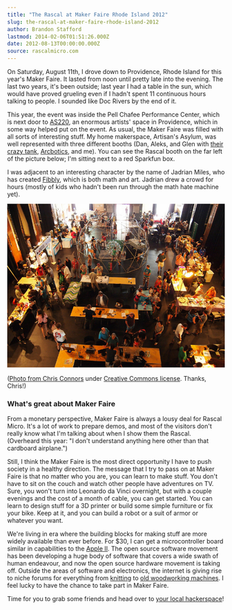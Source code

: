 ```yaml
---
title: "The Rascal at Maker Faire Rhode Island 2012"
slug: the-rascal-at-maker-faire-rhode-island-2012
author: Brandon Stafford
lastmod: 2014-02-06T01:51:26.000Z
date: 2012-08-13T00:00:00.000Z
source: rascalmicro.com
---
```


On Saturday, August 11th, I drove down to Providence, Rhode Island for this year's Maker Faire. It lasted from noon until pretty late into the evening. The last two years, it's been outside; last year I had a table in the sun, which would have proved grueling even if I hadn't spent 11 continuous hours talking to people. I sounded like Doc Rivers by the end of it.

This year, the event was inside the Pell Chafee Performance Center, which is next door to [AS220][3], an enormous artists' space in Providence, which in some way helped put on the event. As usual, the Maker Faire was filled with all sorts of interesting stuff. My home makerspace, Artisan's Asylum, was well represented with three different booths (Dan, Aleks, and Glen with [their crazy tank][4], [Arcbotics][5], and me). You can see the Rascal booth on the far left of the picture below; I'm sitting next to a red Sparkfun box.

I was adjacent to an interesting character by the name of Jadrian Miles, who has created [Fibbly][6], which is both math and art. Jadrian drew a crowd for hours (mostly of kids who hadn't been run through the math hate machine yet).

<img src="/img/maker-faire-ri-2012.jpg" alt="A large room jammed with tables and people">

([Photo from Chris Connors][1] under [Creative Commons license][2]. Thanks, Chris!)

### What's great about Maker Faire ###

From a monetary perspective, Maker Faire is always a lousy deal for Rascal Micro. It's a lot of work to prepare demos, and most of the visitors don't really know what I'm talking about when I show them the Rascal. (Overheard this year: "I don't understand anything here other than that cardboard airplane.")

Still, I think the Maker Faire is the most direct opportunity I have to push society in a healthy direction. The message that I try to pass on at Maker Faire is that no matter who you are, you can learn to make stuff. You don't have to sit on the couch and watch other people have adventures on TV. Sure, you won't turn into Leonardo da Vinci overnight, but with a couple evenings and the cost of a month of cable, you can get started. You can learn to design stuff for a 3D printer or build some simple furniture or fix your bike. Keep at it, and you can build a robot or a suit of armor or whatever you want.

We're living in era where the building blocks for making stuff are more widely available than ever before. For $30, I can get a microcontroller board similar in capabilities to the [Apple II][7]. The open source software movement has been developing a huge body of software that covers a wide swath of human endeavour, and now the open source hardware movement is taking off. Outside the areas of software and electronics, the internet is giving rise to niche forums for everything from [knitting][9] to [old woodworking machines][10]. I feel lucky to have the chance to take part in Maker Faire.

Time for you to grab some friends and head over to [your local hackerspace][8]!

[1]: http://www.flickr.com/photos/connors934/7763151154/
[2]: http://creativecommons.org/licenses/by/2.0/deed.en
[3]: http://as220.org/
[4]: http://www.engadget.com/2012/08/06/wifi-extending-robot-is-built-like-a-tank-we-talk-to-the-peop/
[5]: http://arcbotics.com/
[6]: http://www.cs.brown.edu/~jadrian/docs/etc/art/fibbly/about.html
[7]: https://en.wikipedia.org/wiki/Apple_II
[8]: http://hackerspaces.org/wiki/List_of_Hacker_Spaces
[9]: https://en.wikipedia.org/wiki/Ravelry
[10]: http://owwm.org